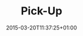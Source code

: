 ---
clipterms:
- Color Film
commentary: ''
date: '2015-03-20T11:37:25+01:00'
director_first: F.W.
director_last: Murnau
film: Nosferatu
length: 0:54
quicktime: ''
source: 2004 Kino Int. Corp.
title: Pick-Up
year: '1922'
---